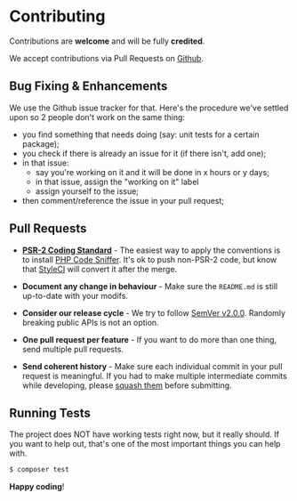 # Contributing

Contributions are **welcome** and will be fully **credited**.

We accept contributions via Pull Requests on [Github](https://github.com/seandowney/laravel-backpack-gallery-crud).


## Bug Fixing & Enhancements

We use the Github issue tracker for that. Here's the procedure we've settled upon so 2 people don't work on the same thing:
- you find something that needs doing (say: unit tests for a certain package);
- you check if there is already an issue for it (if there isn't, add one);
- in that issue:
   - say you're working on it and it will be done in x hours or y days;
   - in that issue, assign the "working on it" label
   - assign yourself to the issue;
- then comment/reference the issue in your pull request;


## Pull Requests

- **[PSR-2 Coding Standard](https://github.com/php-fig/fig-standards/blob/master/accepted/PSR-2-coding-style-guide.md)** - The easiest way to apply the conventions is to install [PHP Code Sniffer](http://pear.php.net/package/PHP_CodeSniffer). It's ok to push non-PSR-2 code, but know that [StyleCI](https://styleci.io/) will convert it after the merge.

- **Document any change in behaviour** - Make sure the `README.md` is still up-to-date with your modifs.

- **Consider our release cycle** - We try to follow [SemVer v2.0.0](http://semver.org/). Randomly breaking public APIs is not an option.

- **One pull request per feature** - If you want to do more than one thing, send multiple pull requests.

- **Send coherent history** - Make sure each individual commit in your pull request is meaningful. If you had to make multiple intermediate commits while developing, please [squash them](http://www.git-scm.com/book/en/v2/Git-Tools-Rewriting-History#Changing-Multiple-Commit-Messages) before submitting.




## Running Tests

The project does NOT have working tests right now, but it really should. If you want to help out, that's one of the most important things you can help with.

``` bash
$ composer test
```


**Happy coding**!
